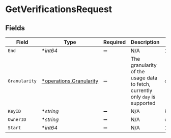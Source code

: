 # GetVerificationsRequest


## Fields

| Field                                                                         | Type                                                                          | Required                                                                      | Description                                                                   | Example                                                                       |
| ----------------------------------------------------------------------------- | ----------------------------------------------------------------------------- | ----------------------------------------------------------------------------- | ----------------------------------------------------------------------------- | ----------------------------------------------------------------------------- |
| `End`                                                                         | **int64*                                                                      | :heavy_minus_sign:                                                            | N/A                                                                           | 1620000000000                                                                 |
| `Granularity`                                                                 | [*operations.Granularity](../../../pkg/models/operations/granularity.md)      | :heavy_minus_sign:                                                            | The granularity of the usage data to fetch, currently only `day` is supported | day                                                                           |
| `KeyID`                                                                       | **string*                                                                     | :heavy_minus_sign:                                                            | N/A                                                                           | key_1234                                                                      |
| `OwnerID`                                                                     | **string*                                                                     | :heavy_minus_sign:                                                            | N/A                                                                           | chronark                                                                      |
| `Start`                                                                       | **int64*                                                                      | :heavy_minus_sign:                                                            | N/A                                                                           | 1620000000000                                                                 |